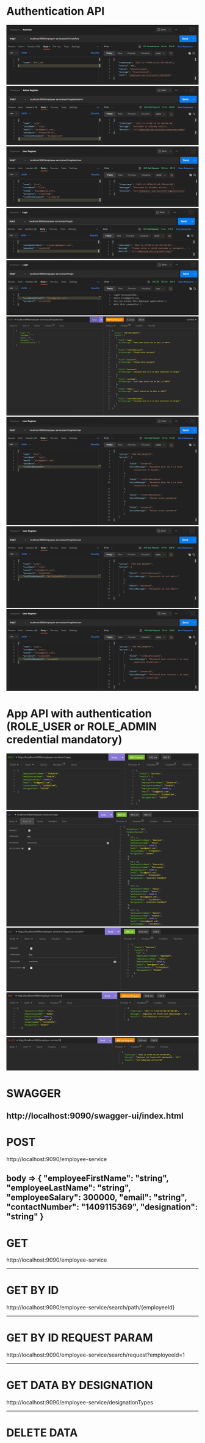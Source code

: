 Authentication API
==================
![img.png](img.png)
![img_1.png](img_1.png)
![img_2.png](img_2.png)
![img_3.png](img_3.png)
![img_4.png](img_4.png)
![img_5.png](img_5.png)
![img_6.png](img_6.png)
![img_7.png](img_7.png)
![img_8.png](img_8.png)

App API with authentication (ROLE_USER or ROLE_ADMIN credential mandatory)
==========================================================================
![img_9.png](img_9.png)
![img_10.png](img_10.png)
![img_11.png](img_11.png)
![img_12.png](img_12.png)
![img_13.png](img_13.png)

SWAGGER
========
http://localhost:9090/swagger-ui/index.html
-------------------------------------------------
POST
====
http://localhost:9090/employee-service

body => {
"employeeFirstName": "string",
"employeeLastName": "string",
"employeeSalary": 300000,
"email": "string",
"contactNumber": "1409115369",
"designation": "string"
}
----------------------------------------

GET
===
http://localhost:9090/employee-service

------------------------------------

GET BY ID
==========
http://localhost:9090/employee-service/search/path/{employeeId}

---------------------------------------------------------------------

GET BY ID REQUEST PARAM
==========================
http://localhost:9090/employee-service/search/request?employeeId=1

----------------------------------------------------------------------

GET DATA BY DESIGNATION
========================
http://localhost:9090/employee-service/designationTypes

---------------------------------------------------------

DELETE DATA
==============

